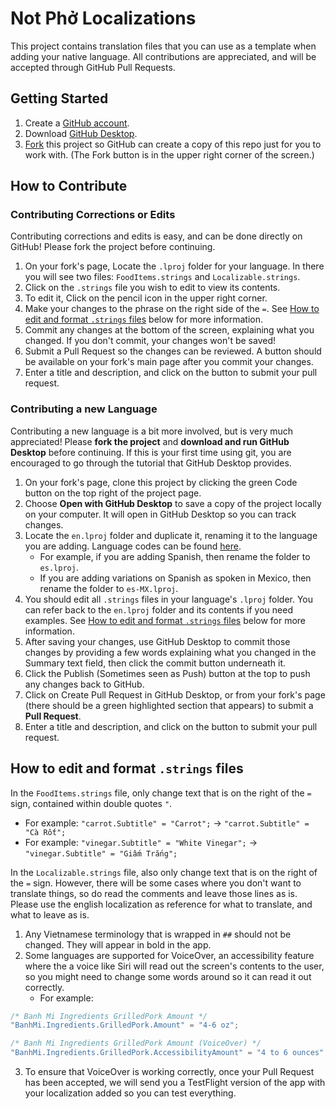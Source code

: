 # Not Phở Localizations
 
This project contains translation files that you can use as a template when adding your native language. All contributions are appreciated, and will be accepted through GitHub Pull Requests.

## Getting Started
1. Create a [GitHub account](https://github.com/join).
2. Download [GitHub Desktop](https://desktop.github.com).
3. [Fork](https://github.com/mochidev/NotPhoLocalizations/fork) this project so GitHub can create a copy of this repo just for you to work with. (The Fork button is in the upper right corner of the screen.)

## How to Contribute

### Contributing Corrections or Edits

Contributing corrections and edits is easy, and can be done directly on GitHub! Please fork the project before continuing.

1. On your fork's page, Locate the `.lproj` folder for your language. In there you will see two files: `FoodItems.strings` and `Localizable.strings`.
2. Click on the `.strings` file you wish to edit to view its contents.
3. To edit it, Click on the pencil icon in the upper right corner.
4. Make your changes to the phrase on the right side of the `=`. See [How to edit and format `.strings` files](link) below for more information.
5. Commit any changes at the bottom of the screen, explaining what you changed. If you don't commit, your changes won't be saved!
6. Submit a Pull Request so the changes can be reviewed. A button should be available on your fork's main page after you commit your changes.
7. Enter a title and description, and click on the button to submit your pull request.

### Contributing a new Language

Contributing a new language is a bit more involved, but is very much appreciated! Please **fork the project** and **download and run GitHub Desktop** before continuing. If this is your first time using git, you are encouraged to go through the tutorial that GitHub Desktop provides.

1. On your fork's page, clone this project by clicking the green Code button on the top right of the project page.
2. Choose **Open with GitHub Desktop** to save a copy of the project locally on your computer. It will open in GitHub Desktop so you can track changes.
3. Locate the `en.lproj` folder and duplicate it, renaming it to the language you are adding. Language codes can be found [here](https://www.ibabbleon.com/iOS-Language-Codes-ISO-639.html).
	- For example, if you are adding Spanish, then rename the folder to `es.lproj`.
	- If you are adding variations on Spanish as spoken in Mexico, then rename the folder to `es-MX.lproj`.
4. You should edit all `.strings` files in your language's `.lproj` folder. You can refer back to the `en.lproj` folder and its contents if you need examples. See [How to edit and format `.strings` files](link) below for more information.
5. After saving your changes, use GitHub Desktop to commit those changes by providing a few words explaining what you changed in the Summary text field, then click the commit button underneath it.
6. Click the Publish (Sometimes seen as Push) button at the top to push any changes back to GitHub.
7. Click on Create Pull Request in GitHub Desktop, or from your fork's page (there should be a green highlighted section that appears) to submit a **Pull Request**.
8. Enter a title and description, and click on the button to submit your pull request.
	
## How to edit and format `.strings` files

In the `FoodItems.strings` file, only change text that is on the right of the `=` sign, contained within double quotes `"`.

- For example: `"carrot.Subtitle" = "Carrot";` → `"carrot.Subtitle" = "Cà Rốt";`
- For example: `"vinegar.Subtitle" = "White Vinegar";` → `"vinegar.Subtitle" = "Giấm Trắng";`

In the `Localizable.strings` file, also only change text that is on the right of the `=` sign. However, there will be some cases where you don't want to translate things, so do read the comments and leave those lines as is. Please use the english localization as reference for what to translate, and what to leave as is.

1. Any Vietnamese terminology that is wrapped in `##` should not be changed. They will appear in bold in the app.
2. Some languages are supported for VoiceOver, an accessibility feature where the a voice like Siri will read out the screen's contents to the user, so you might need to change some words around so it can read it out correctly.
	- For example:
```js
/* Banh Mi Ingredients GrilledPork Amount */
"BanhMi.Ingredients.GrilledPork.Amount" = "4-6 oz";

/* Banh Mi Ingredients GrilledPork Amount (VoiceOver) */
"BanhMi.Ingredients.GrilledPork.AccessibilityAmount" = "4 to 6 ounces";
```
3. To ensure that VoiceOver is working correctly, once your Pull Request has been accepted, we will send you a TestFlight version of the app with your localization added so you can test everything.
